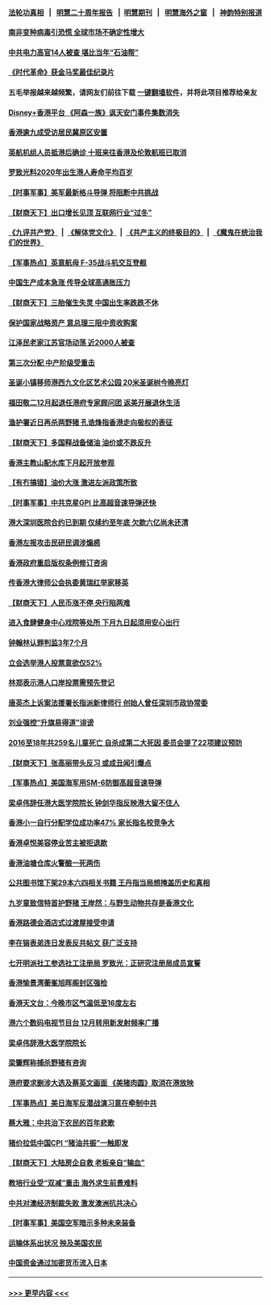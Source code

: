 #### [法轮功真相](https://github.com/gfw-breaker/truth/blob/master/README.md?t=0) &nbsp;&nbsp;|&nbsp;&nbsp; [明慧二十周年报告](https://github.com/gfw-breaker/mh-reports/blob/master/README.md?t=0) &nbsp;&nbsp;|&nbsp;&nbsp;[明慧期刊](https://github.com/gfw-breaker/mh-qikan) &nbsp;&nbsp;|&nbsp;&nbsp; [明慧海外之窗](https://github.com/gfw-breaker/mh-news/blob/master/README.md?t=0) &nbsp;&nbsp;|&nbsp;&nbsp; [神韵特别报道](https://github.com/gfw-breaker/mh-news/blob/master/shenyun.md?t=0)
#### [南非变种病毒引恐慌 全球市场不确定性增大](../pages/nsc415/n13406757.md?t=11300950) 
#### [中共电力高官14人被查 堪比当年“石油帮”](../pages/nsc415/n13406577.md?t=11300950) 
#### [《时代革命》获金马奖最佳纪录片](../pages/nsc415/n13404845.md?t=11300950) 
#### 五毛举报越来越频繁，请网友们前往下载 [一键翻墙软件](https://github.com/gfw-breaker/ssr-accounts)，并将此项目推荐给亲友
#### [Disney+香港平台 《阿森一族》讽天安门事件集数消失](../pages/nsc415/n13404831.md?t=11300950) 
#### [香港逾九成受访居民冀原区安置](../pages/nsc415/n13404805.md?t=11300950) 
#### [英航机组人员抵港后确诊 十班来往香港及伦敦航班已取消](../pages/nsc415/n13404773.md?t=11300950) 
#### [罗致光料2020年出生港人寿命平均百岁](../pages/nsc415/n13404759.md?t=11300950) 
#### [【时事军事】美军最新格斗导弹 将阻断中共挑战](../pages/nsc415/n13403356.md?t=11300950) 
#### [【财商天下】出口增长见顶 互联网行业“过冬”](../pages/nsc415/n13402269.md?t=11300950) 
#### [《九评共产党》](https://github.com/begood0513/9ping.md/blob/master/README.md) &nbsp;|&nbsp; [《解体党文化》](../../../../jtdwh.md/blob/master/README.md)  &nbsp;|&nbsp; [《共产主义的终极目的》](../../../../gczydzjmd.md/blob/master/README.md) &nbsp;|&nbsp; [《魔鬼在统治我们的世界》](../../../../mgztzwmdsj.md/blob/master/README.md) 
#### [【军事热点】英意航母 F-35战斗机交互登舰](../pages/nsc415/n13400951.md?t=11300950) 
#### [中国生产成本急涨 传导全球高通胀压力](../pages/nsc415/n13401992.md?t=11300950) 
#### [【财商天下】三胎催生失灵 中国出生率跌跌不休](../pages/nsc415/n13400913.md?t=11300950) 
#### [保护国家战略资产 意总理三阻中资收购案](../pages/nsc415/n13401206.md?t=11300950) 
#### [江泽民老家江苏官场动荡 近2000人被查](../pages/nsc415/n13401177.md?t=11300950) 
#### [第三次分配 中产阶级受重击](../pages/nsc415/n13401007.md?t=11300950) 
#### [圣诞小镇移师港西九文化区艺术公园 20米圣诞树今晚亮灯](../pages/nsc415/n13399243.md?t=11300950) 
#### [福田敬二12月起退任港府专家顾问团 返美开展退休生活](../pages/nsc415/n13399231.md?t=11300950) 
#### [渔护署近日再杀两野猪 孔诰烽指香港走向极权的表征](../pages/nsc415/n13399208.md?t=11300950) 
#### [【财商天下】多国释战备储油 油价或不跌反升](../pages/nsc415/n13398588.md?t=11300950) 
#### [香港主教山配水库下月起开放参观](../pages/nsc415/n13399154.md?t=11300950) 
#### [【有冇搞错】油价大涨 激进左派政策所致](../pages/nsc415/n13396399.md?t=11300950) 
#### [【时事军事】中共克星GPI  比高超音速导弹还快](../pages/nsc415/n13396474.md?t=11300950) 
#### [港大深圳医院合约已到期 仅续约至年底 欠款六亿尚未还清](../pages/nsc415/n13396865.md?t=11300950) 
#### [香港左报攻击民研民调涉煽惑](../pages/nsc415/n13396803.md?t=11300950) 
#### [香港政府重启版权条例修订咨询](../pages/nsc415/n13396775.md?t=11300950) 
#### [传香港大律师公会执委黄瑞红举家移英](../pages/nsc415/n13396760.md?t=11300950) 
#### [【财商天下】人民币涨不停 央行陷两难](../pages/nsc415/n13396327.md?t=11300950) 
#### [进入食肆健身中心戏院等处所 下月九日起须用安心出行](../pages/nsc415/n13394509.md?t=11300950) 
#### [钟翰林认罪判监3年7个月](../pages/nsc415/n13394497.md?t=11300950) 
#### [立会选举港人投票意欲仅52%](../pages/nsc415/n13394464.md?t=11300950) 
#### [林郑表示港人口岸投票需预先登记](../pages/nsc415/n13394479.md?t=11300950) 
#### [唐英杰上诉案法援署长指派新律师行 创始人曾任深圳市政协常委](../pages/nsc415/n13394437.md?t=11300950) 
#### [刘业强控“升旗易得道”诽谤](../pages/nsc415/n13394415.md?t=11300950) 
#### [2016至18年共259名儿童死亡 自杀成第二大死因 委员会提了22项建议预防](../pages/nsc415/n13394342.md?t=11300950) 
#### [【财商天下】张高丽带头反习 或成丑闻引爆点](../pages/nsc415/n13393781.md?t=11300950) 
#### [【军事热点】美国海军用SM-6防御高超音速导弹](../pages/nsc415/n13392531.md?t=11300950) 
#### [梁卓伟辞任港大医学院院长 钟剑华指反映港大留不住人](../pages/nsc415/n13392304.md?t=11300950) 
#### [香港小一自行分配学位成功率47% 家长指名校竞争大](../pages/nsc415/n13392288.md?t=11300950) 
#### [香港卓悦美容停业苦主被拒退款](../pages/nsc415/n13392271.md?t=11300950) 
#### [香港油塘仓库火警酿一死两伤](../pages/nsc415/n13392256.md?t=11300950) 
#### [公共图书馆下架29本六四相关书籍 王丹指当局想掩盖历史和真相](../pages/nsc415/n13392211.md?t=11300950) 
#### [九岁童致信特首护野猪 王岸然：与野生动物共存是香港文化](../pages/nsc415/n13392195.md?t=11300950) 
#### [香港路德会酒店式过渡屋接受申请](../pages/nsc415/n13392171.md?t=11300950) 
#### [李在镕表弟连日发表反共帖文 获广泛支持](../pages/nsc415/n13391810.md?t=11300950) 
#### [七开明派社工参选社工注册局 罗致光：正研究注册局成员宣誓](../pages/nsc415/n13390041.md?t=11300950) 
#### [香港愉景湾蘅峯旭晖阁封区强检](../pages/nsc415/n13390043.md?t=11300950) 
#### [香港天文台：今晚市区气温低至16度左右](../pages/nsc415/n13390034.md?t=11300950) 
#### [港六个数码电视节目台 12月转用新发射频率广播](../pages/nsc415/n13390010.md?t=11300950) 
#### [梁卓伟辞港大医学院院长](../pages/nsc415/n13389972.md?t=11300950) 
#### [梁肇辉称捕杀野猪有咨询](../pages/nsc415/n13389963.md?t=11300950) 
#### [港府要求删涉大选及蔡英文画面 《美猪肉圆》取消在港放映](../pages/nsc415/n13389943.md?t=11300950) 
#### [【军事热点】美日海军反潜战演习意在牵制中共](../pages/nsc415/n13389736.md?t=11300950) 
#### [蔡大雅：中共治下农民的百年悲歌](../pages/nsc415/n13374178.md?t=11300950) 
#### [猪价拉低中国CPI “猪油共振”一触即发](../pages/nsc415/n13388686.md?t=11300950) 
#### [【财商天下】大陆房企自救 老板亲自“输血”](../pages/nsc415/n13388317.md?t=11300950) 
#### [教培行业受“双减”重击 海外求生前景难料](../pages/nsc415/n13388281.md?t=11300950) 
#### [中共对澳经济制裁失败 激发澳洲抗共决心](../pages/nsc415/n13388306.md?t=11300950) 
#### [【时事军事】美国空军暗示多种未来装备](../pages/nsc415/n13388071.md?t=11300950) 
#### [运输体系出状况 殃及美国农民](../pages/nsc415/n13387494.md?t=11300950) 
#### [中国资金通过加密货币流入日本](../pages/nsc415/n13387426.md?t=11300950) 

----
#### [ >>> 更早内容 <<< ](../indexes/nsc415-earlier.md)
